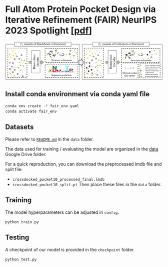 # Full Atom Protein Pocket Design via Iterative Refinement (FAIR) NeurIPS 2023 Spotlight [[pdf](https://arxiv.org/abs/2310.02553)]

<div align=center><img src="https://github.com/zaixizhang/FAIR/blob/main/FAIR.png" width="700"/></div>

## Install conda environment via conda yaml file
```bash
conda env create -f fair_env.yaml
conda activate fair_env
```

## Datasets
Please refer to [`README.md`](./data/README.md) in the `data` folder.

The data used for training / evaluating the model are organized in the [data](https://drive.google.com/drive/folders/1j21cc7-97TedI7eK?usp=share_link) Google Drive folder.

For a quick reproduction, you can download the preprocessed lmdb file and split file:
* `crossdocked_pocket10_processed_final.lmdb`
* `crossdocked_pocket10_split.pt`
Then place these files in the `data` folder.

## Training
The model hyperparameters can be adjusted in `config`.
```
python train.py
```

## Testing
A checkpoint of our model is provided in the `checkpoint` folder.
```
python test.py
```

